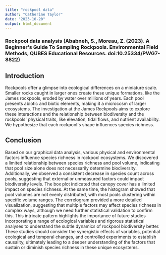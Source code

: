 ```yaml
---
title: "rockpool data"
author: "Catherine Taylor"
date: "2023-10-20"
output: html_document
---
```



### Rockpool data analysis (Ababneh, S., Moreau, Z. (2023). A Beginner's Guide To Sampling Rockpools. Environmental Field Methods, QUBES Educational Resources. doi:10.25334/PWG7-8822)
## Introduction
Rockpools offer a glimpse into ecological differences on a miniature scale. Smaller rocks caught in larger ones create these unique formations, like the James rockpools, eroded by water over millions of years. Each pool presents abiotic and biotic elements, making it a microcosm of larger ecosystems. The investigation at the James Rockpools aims to explore these interactions and the relationship between biodiversity and the rockpools' physical traits, like elevation, tidal flows, and nutrient availability. We hypothesize that each rockpool's shape influences species richness.


## Conclusion
Based on our graphical data analysis, various physical and environmental factors influence species richness in rockpool ecosystems. We discovered a limited relationship between species richness and pool volume, indicating that pool size alone does not necessarily determine biodiversity. Additionally, we observed a consistent decrease in species count across pools, suggesting that external or unmeasured factors could impact biodiversity levels. The box plot indicated that canopy cover has a limited impact on species richness. At the same time, the histogram showed that pool volumes are not evenly distributed, with most pools clustering within specific volume ranges. The correlogram provided a more detailed visualization, suggesting that multiple factors may affect species richness in complex ways, although we need further statistical validation to confirm this. This intricate pattern highlights the importance of future studies incorporating a range of ecological variables and rigorous statistical analyses to understand the subtle dynamics of rockpool biodiversity better. These studies should consider the synergistic effects of variables, potential ecological and temporal changes, and controlled experiments to establish causality, ultimately leading to a deeper understanding of the factors that sustain or diminish species richness in these unique ecosystems.







